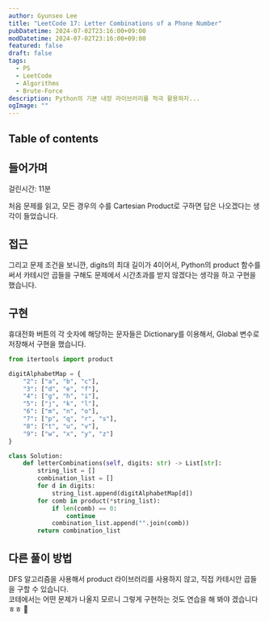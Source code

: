 ```yaml
---
author: Gyunseo Lee
title: "LeetCode 17: Letter Combinations of a Phone Number"
pubDatetime: 2024-07-02T23:16:00+09:00
modDatetime: 2024-07-02T23:16:00+09:00
featured: false
draft: false
tags:
  - PS
  - LeetCode
  - Algorithms
  - Brute-Force
description: Python의 기본 내장 라이브러리를 적극 활용하자...
ogImage: ""
---
```


## Table of contents

## 들어가며

걸린시간: 11분

처음 문제를 읽고, 모든 경우의 수를 Cartesian Product로 구하면 답은 나오겠다는 생각이 들었습니다.

## 접근

그리고 문제 조건을 보니깐, digits의 최대 길이가 4이어서, Python의 product 함수를 써서 카테시안 곱들을 구해도 문제에서 시간초과를 받지 않겠다는 생각을 하고 구현을 했습니다.

## 구현

휴대전화 버튼의 각 숫자에 해당하는 문자들은 Dictionary를 이용해서, Global 변수로 저장해서 구현을 했습니다.

```python
from itertools import product

digitAlphabetMap = {
    "2": ["a", "b", "c"],
    "3": ["d", "e", "f"],
    "4": ["g", "h", "i"],
    "5": ["j", "k", "l"],
    "6": ["m", "n", "o"],
    "7": ["p", "q", "r", "s"],
    "8": ["t", "u", "v"],
    "9": ["w", "x", "y", "z"]
}

class Solution:
    def letterCombinations(self, digits: str) -> List[str]:
        string_list = []
        combination_list = []
        for d in digits:
            string_list.append(digitAlphabetMap[d])
        for comb in product(*string_list):
            if len(comb) == 0:
                continue
            combination_list.append("".join(comb))
        return combination_list
```

## 다른 풀이 방법

DFS 알고리즘을 사용해서 product 라이브러리를 사용하지 않고, 직접 카테시안 곱들을 구할 수 있습니다.  
코테에서는 어떤 문제가 나올지 모르니 그렇게 구현하는 것도 연습을 해 봐야 겠습니다 ㅎㅎ 🥸
